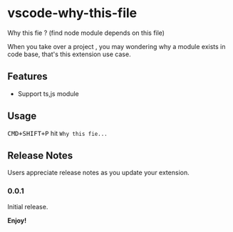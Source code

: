 # vscode-why-this-file

Why this fie ? (find node module depends on this file)

When you take over a project , you may wondering why a module exists in code base, that's this extension use case.  

## Features

* Support ts,js module

## Usage 

<kbd>CMD+SHIFT+P</kbd> hit `Why this fie...`

## Release Notes

Users appreciate release notes as you update your extension.

### 0.0.1

Initial release.

**Enjoy!**

